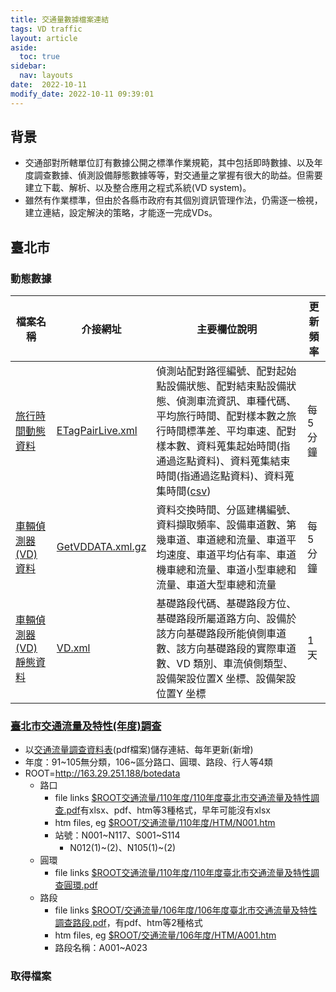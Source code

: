 ```yaml
---
title: 交通量數據檔案連結
tags: VD traffic
layout: article
aside:
  toc: true
sidebar:
  nav: layouts
date:  2022-10-11
modify_date: 2022-10-11 09:39:01
---
```

## 背景
- 交通部對所轄單位訂有數據公開之標準作業規範，其中包括即時數據、以及年度調查數據、偵測設備靜態數據等等，對交通量之掌握有很大的助益。但需要建立下載、解析、以及整合應用之程式系統(VD system)。
- 雖然有作業標準，但由於各縣市政府有其個別資訊管理作法，仍需逐一檢視，建立連結，設定解決的策略，才能逐一完成VDs。

## 臺北市
### 動態數據

檔案名稱|介接網址|主要欄位說明|更新頻率
-|-|-|-
[旅行時間動態資料](https://data.gov.tw/dataset/135753)|[ETagPairLive.xml](https://tcgbusfs.blob.core.windows.net/blobtisv/ETagPairLive.xml)|偵測站配對路徑編號、配對起始點設備狀態、配對結束點設備狀態、偵測車流資訊、車種代碼、平均旅行時間、配對樣本數之旅行時間標準差、平均車速、配對樣本數、資料蒐集起始時間(指通過迄點資料)、資料蒐集結束時間(指通過迄點資料)、資料蒐集時間([csv](https://data.taipei/api/dataset/6ccdeddb-c66a-4cf5-8742-46c322f01b3b/resource/1eecf5ff-4ab8-4c1f-8abe-4e3d404979e3/download))|每5分鐘
[車輛偵測器(VD)資料](https://data.gov.tw/dataset/128709)|[GetVDDATA.xml.gz](https://tcgbusfs.blob.core.windows.net/blobtisv/GetVDDATA.xml.gz)|資料交換時間、分區建構編號、資料擷取頻率、設備車道數、第幾車道、車道總和流量、車道平均速度、車道平均佔有率、車道機車總和流量、車道小型車總和流量、車道大型車總和流量|每5分鐘
[車輛偵測器(VD)靜態資料](https://data.gov.tw/dataset/135705)|[VD.xml](https://tcgbusfs.blob.core.windows.net/blobtisv/VD.xml)|基礎路段代碼、基礎路段方位、基礎路段所屬道路方向、設備於該方向基礎路段所能偵側車道數、該方向基礎路段的實際車道數、VD 類別、車流偵側類型、設備架設位置X 坐標、設備架設位置Y 坐標|1天

### [臺北市交通流量及特性(年度)調查](https://data.gov.tw/dataset/128230)
- 以[交通流量調查資料表](https://www-ws.gov.taipei/001/Upload/456/relfile/0/30323/e53942d0-226c-4ca5-ba43-900b75f2189b.pdf)(pdf檔案)儲存連結、每年更新(新增)
- 年度：91~105無分類，106~區分路口、圓環、路段、行人等4類
- ROOT=http://163.29.251.188/botedata
  - 路口
    - file links [$ROOT交通流量/110年度/110年度臺北市交通流量及特性調查.pdf](http://163.29.251.188/botedata/交通流量/110年度/110年度臺北市交通流量及特性調查.pdf)有xlsx、pdf、htm等3種格式，早年可能沒有xlsx
    - htm files, eg [$ROOT/交通流量/110年度/HTM/N001.htm](http://163.29.251.188/botedata/交通流量/110年度/HTM/N001.htm)
    - 站號：N001~N117、S001~S114
      - N012(1)~(2)、N105(1)~(2)
  - 圓環
    - file links [$ROOT交通流量/110年度/110年度臺北市交通流量及特性調查圓環.pdf](http://163.29.251.188/botedata/交通流量/110年度/110年度臺北市交通流量及特性調查圓環.pdf)
  - 路段  
    - file links [$ROOT/交通流量/106年度/106年度臺北市交通流量及特性調查路段.pdf](http://163.29.251.188/botedata/交通流量/106年度/106年度臺北市交通流量及特性調查路段.pdf)，有pdf、htm等2種格式
    - htm files, eg [$ROOT/交通流量/106年度/HTM/A001.htm](http://163.29.251.188/botedata/交通流量/106年度/HTM/A001.htm)
    - 路段名稱：A001~A023

### 取得檔案